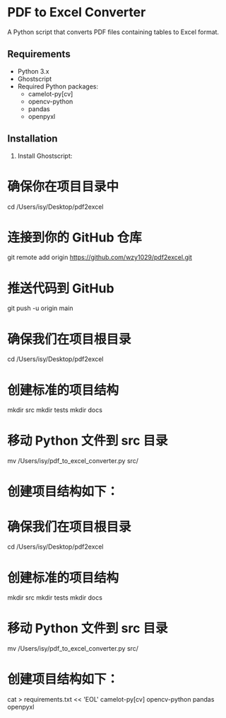 # PDF to Excel Converter

A Python script that converts PDF files containing tables to Excel format.

## Requirements

- Python 3.x
- Ghostscript
- Required Python packages:
  - camelot-py[cv]
  - opencv-python
  - pandas
  - openpyxl

## Installation

1. Install Ghostscript:
# 确保你在项目目录中
cd /Users/isy/Desktop/pdf2excel

# 连接到你的 GitHub 仓库
git remote add origin https://github.com/wzy1029/pdf2excel.git

# 推送代码到 GitHub
git push -u origin main
# 确保我们在项目根目录
cd /Users/isy/Desktop/pdf2excel

# 创建标准的项目结构
mkdir src
mkdir tests
mkdir docs

# 移动 Python 文件到 src 目录
mv /Users/isy/pdf_to_excel_converter.py src/

# 创建项目结构如下：
# 确保我们在项目根目录
cd /Users/isy/Desktop/pdf2excel

# 创建标准的项目结构
mkdir src
mkdir tests
mkdir docs

# 移动 Python 文件到 src 目录
mv /Users/isy/pdf_to_excel_converter.py src/

# 创建项目结构如下：
cat > requirements.txt << 'EOL'
camelot-py[cv]
opencv-python
pandas
openpyxl
